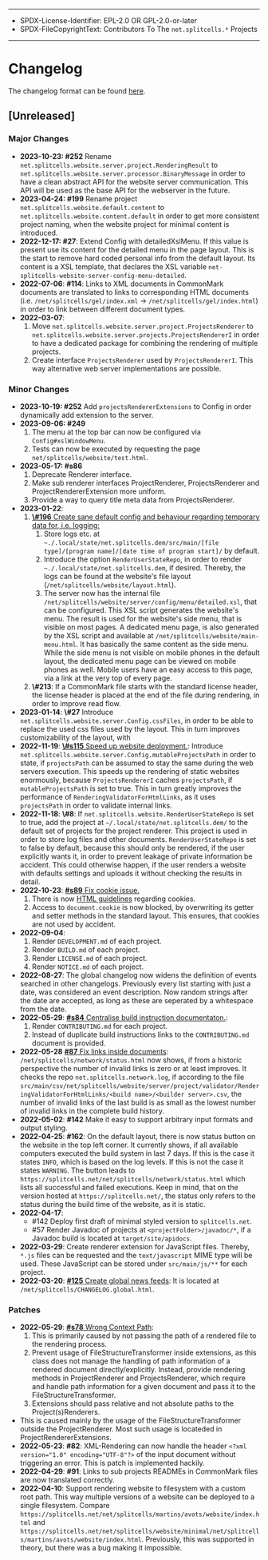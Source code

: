 ----
* SPDX-License-Identifier: EPL-2.0 OR GPL-2.0-or-later
* SPDX-FileCopyrightText: Contributors To The `net.splitcells.*` Projects
----
# Changelog
The changelog format can be found [here](../../src/main/md/net/splitcells/network/guidelines/changelog.md).

## [Unreleased]
### Major Changes
* **2023-10-23: \#252** Rename `net.splitcells.website.server.project.RenderingResult`
    to `net.splitcells.website.server.processor.BinaryMessage` in order to have a clean abstract API
    for the website server communication.
    This API will be used as the base API for the webserver in the future.
* **2023-04-24: \#199** Rename project `net.splitcells.website.default.content`
  to `net.splitcells.website.content.default` in order to get more consistent project naming,
  when the website project for minimal content is introduced.
* **2022-12-17: \#27**: Extend Config with detailedXslMenu.
  If this value is present use its content for the detailed menu in the page layout.
  This is the start to remove hard coded personal info from the default layout.
  Its content is a XSL template, that declares the XSL variable `net-splitcells-website-server-config-menu-detailed`.
* **2022-07-06**: **\#114**: Links to XML documents in CommonMark documents are translated to links to corresponding HTML documents
  (i.e. `/net/splitcells/gel/index.xml` -> `/net/splitcells/gel/index.html`)
  in order to link between different document types.
* **2022-03-07**:
  1. Move `net.splitcells.website.server.project.ProjectsRenderer`
     to `net.splitcells.website.server.projects.ProjectsRendererI` in order to
     have a dedicated package for combining the rendering of multiple projects.
  2. Create interface `ProjectsRenderer` used by `ProjectsRendererI`.
     This way alternative web server implementations are possible.
### Minor Changes
* **2023-10-19: \#252** Add `projectsRendererExtensions` to Config in order dynamically add extension to the server.
* **2023-09-06: \#249**
    1. The menu at the top bar can now be configured via `Config#xslWindowMenu`.
    2. Tests can now be executed by requesting the page `net/splitcells/website/test.html`. 
* **2023-05-17: \#s86**
  1. Deprecate Renderer interface.
  2. Make sub renderer interfaces ProjectRenderer, ProjectsRenderer and ProjectRendererExtension more uniform.
  3. Provide a way to query title meta data from ProjectsRenderer.
* **2023-01-22**:
  1. [**\\#196** Create sane default config and behaviour regarding temporary data for, i.e. logging:](https://github.com/www-splitcells-net/net.splitcells.network/issues/196)
     1. Store logs etc. at `~./.local/state/net.splitcells.dem/src/main/[file type]/[program name]/[date time of program start]/` by default.
     2. Introduce the option `RenderUserStateRepo`, in order to render `~./.local/state/net.splitcells.dem`, if desired.
        Thereby, the logs can be found at the website's file layout (`/net/splitcells/website/layout.html`).
     3. The server now has the internal file `/net/splitcells/website/server/config/menu/detailed.xsl`,
        that can be configured.
        This XSL script generates the website's menu.
        The result is used for the website's side menu, that is visible on most pages.
        A dedicated menu page, is also generated by the XSL script and available at `/net/splitcells/website/main-menu.html`.
        It has basically the same content as the side menu.
        While the side menu is not visible on mobile phones in the default layout,
        the dedicated menu page can be viewed on mobile phones as well.
        Mobile users have an easy access to this page, via a link at the very top of every page.
   2. **\\#213**: If a CommonMark file starts with the standard license header,
      the license header is placed at the end of the file during rendering,
      in order to improve read flow.
* **2023-01-14**: **\\#27** Introduce `net.splitcells.website.server.Config.cssFiles`,
  in order to be able to replace the used css files used by the layout.
  This in turn improves customizability of the layout, with 
* **2022-11-19**: [**\\#s115** Speed up website deployment.](https://todo.sr.ht/~splitcells-net/net.splitcells.network/115):
  Introduce `net.splitcells.website.server.Config.mutableProjectsPath` in order to state,
  if `projectsPath` can be assumed to stay the same during the web servers execution.
  This speeds up the rendering of static websites enormously,
  because `ProjectsRendererI` caches `projectsPath`, if `mutableProjectsPath` is set to true.
  This in turn greatly improves the performance of `RenderingValidatorForHtmlLinks`,
  as it uses `projectsPath` in order to validate internal links.
* **2022-11-18**: **\\#8**: If `net.splitcells.website.RenderUserStateRepo` is set to true,
  add the project at `~/.local/state/net.splitcells.dem/` to the default set of projects for the project renderer.
  This project is used in order to store log files and other documents.
  `RenderUserStateRepo` is set to false by default,
  because this should only be rendered, if the user explicitly wants it,
  in order to prevent leakage of private information be accident.
  This could otherwise happen,
  if the user renders a website with defaults settings and
  uploads it without checking the results in detail.
* **2022-10-23**: [**\#s89** Fix cookie issue.](https://todo.sr.ht/~splitcells-net/net.splitcells.network/89)
  1. There is now [HTML guidelines](https://splitcells.net/net/splitcells/network/guidelines/html.html) regarding cookies.
  2. Access to `document.cookie` is now blocked, by overwriting its getter and setter methods in the standard layout.
     This ensures, that cookies are not used by accident.
* **2022-09-04**:
  1. Render `DEVELOPMENT.md` of each project.
  2. Render `BUILD.md` of each project.
  3. Render `LICENSE.md` of each project.
  4. Render `NOTICE.md` of each project.
* **2022-08-27**: The global changelog now widens the definition of events searched in other changelogs.
  Previously every list starting with just a date, was considered an event description.
  Now random strings after the date are accepted, as long as these are seperated by a whitespace from the date.
* **2022-05-29**: [**\#s84** Centralise build instruction documentaton.](https://todo.sr.ht/~splitcells-net/net.splitcells.network/84):
  1. Render `CONTRIBUTING.md` for each project.
  2. Instead of duplicate build instructions links to the `CONTRIBUTING.md` document is provided.
* **2022-05-28** [**\#87** Fix links inside documents](https://github.com/www-splitcells-net/net.splitcells.network/issues/87):
  `/net/splitcells/network/status.html` now shows, if from a historic perspective the number of invalid links is zero or at least improves.
  It checks the repo `net.splitcells.network.log`,
  if according to the file `src/main/csv/net/splitcells/website/server/project/validator/RenderingValidatorForHtmlLinks/<build name>/<builder server>.csv`,
  the number of invalid links of the last build is as small as the lowest number of invalid links in the complete build history.
* **2022-05-02**: **\#142** Make it easy to support arbitrary input formats and output styling.
* **2022-04-25**: **\#162**: On the default layout,
  there is now status button on the website in the top left corner.
  It currently shows, if all available computers executed the build system in last 7 days.
  If this is the case it states `INFO`, which is based on the log levels.
  If this is not the case it states `WARNING`.
  The button leads to `https://splitcells.net/net/splitcells/network/status.html` which lists all successful
  and failed executions.
  Keep in mind, that on the version hosted at `https://splitcells.net/`,
  the status only refers to the status during the build time of the website, as it is static.
* **2022-04-17**:
  * \#142 Deploy first draft of minimal styled version to `splitcells.net`.
  * \#57 Render Javadoc of projects at `<projectFolder>/javadoc/*`,
    if a Javadoc build is located at `target/site/apidocs`.
* **2022-03-29**: Create renderer extension for JavaScript files.
  Thereby, `*.js` files can be requested and the `text/javascript` MIME type
  will be used.
  These JavaScript can be stored under `src/main/js/**` for each project.
* **2022-03-20**:
  [**\#125** Create global news feeds](https://github.com/www-splitcells-net/net.splitcells.network/issues/125):
  It is located at `/net/splitcells/CHANGELOG.global.html`.
### Patches
* **2022-05-29**: [**\#s78** Wrong Context Path](https://todo.sr.ht/~splitcells-net/net.splitcells.network/78):
  1. This is primarily caused by not passing the path of a rendered file to the rendering process.
  2. Prevent usage of FileStructureTransformer inside extensions, as this class does not manage the handling of path information of a rendered document directly/explicitly.
     Instead, provide rendering methods in ProjectRenderer and ProjectsRenderer, which require and handle path information for a given document and pass it to the FileStructureTransformer.
  3. Extensions should pass relative and not absolute paths to the Project(s)Renderers.
* This is caused mainly by the usage of the FileStructureTransformer outside the ProjectRenderer. Most such usage is locateded in ProjectRendererExtensions.
* **2022-05-23**: **\#82**: XML-Rendering can now handle the header `<?xml version="1.0" encoding="UTF-8"?>` of the input document without triggering an error.
  This is patch is implemented hackily.
* **2022-04-29**: **\#91**: Links to sub projects READMEs in CommonMark files are now translated correctly.
* **2022-04-10**: Support rendering website to filesystem with a custom root path.
  This way multiple versions of a website can be deployed to a single filesystem.
  Compare `https://splitcells.net/net/splitcells/martins/avots/website/index.html`
  and `https://splitcells.net/net/splitcells/website/minimal/net/splitcells/martins/avots/website/index.html`.
  Previously, this was supported in theory,
  but there was a bug making it impossible.
